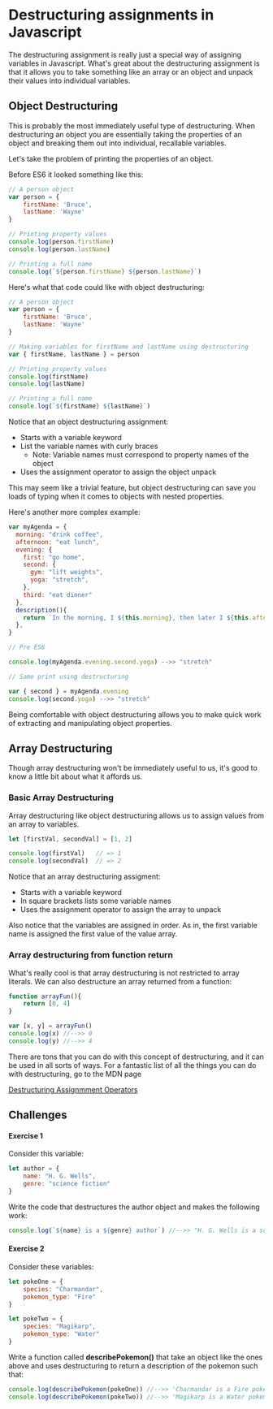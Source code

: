 # Destructuring assignments in Javascript

The destructuring assignment is really just a special way of assigning variables in Javascript. What's great about the destructuring assignment is that it allows you to take something like an array or an object and unpack their values into individual variables.

## Object Destructuring

This is probably the most immediately useful type of destructuring. When destructuring an object you are essentially taking the properties of an object and breaking them out into individual, recallable variables.

Let's take the problem of printing the properties of an object.

Before ES6 it looked something like this:

```javascript
// A person object
var person = {
    firstName: 'Bruce',
    lastName: 'Wayne'
}

// Printing property values
console.log(person.firstName)
console.log(person.lastName)

// Printing a full name
console.log(`${person.firstName} ${person.lastName}`)
```

Here's what that code could like with object destructuring:

```javascript
// A person object
var person = {
    firstName: 'Bruce',
    lastName: 'Wayne'
}

// Making variables for firstName and lastName using destructuring
var { firstName, lastName } = person

// Printing property values
console.log(firstName)
console.log(lastName)

// Printing a full name
console.log(`${firstName} ${lastName}`)
```

Notice that an object destructuring assignment:
- Starts with a variable keyword
- List the variable names with curly braces
  - Note: Variable names must correspond to property names of the object
- Uses the assignment operator to assign the object unpack

This may seem like a trivial feature, but object destructuring can save you loads of typing when it comes to objects with nested properties.

Here's another more complex example:

``` javascript
var myAgenda = {
  morning: "drink coffee",
  afternoon: "eat lunch",
  evening: {
    first: "go home",
    second: {
      gym: "lift weights",
      yoga: "stretch",
    },
    third: "eat dinner"
  },
  description(){
    return `In the morning, I ${this.morning}, then later I ${this.afternoon}.`
  },
}

// Pre ES6

console.log(myAgenda.evening.second.yoga) -->> "stretch"

// Same print using destructuring

var { second } = myAgenda.evening
console.log(second.yoga) -->> "stretch"
```

Being comfortable with object destructuring allows you to make quick work of extracting and manipulating object properties.

## Array Destructuring

Though array destructuring won't be immediately useful to us, it's good to know a little bit about what it affords us.

### Basic Array Destructuring

Array destructuring like object destructuring allows us to assign values from an array to variables.

```javascript
let [firstVal, secondVal] = [1, 2]

console.log(firstVal)   // => 1
console.log(secondVal)  // => 2
```

Notice that an array destructuring assigment:

- Starts with a variable keyword
- In square brackets lists some variable names
- Uses the assignment operator to assign the array to unpack

Also notice that the variables are assigned in order. As in, the first variable name is assigned the first value of the value array.

### Array destructuring from function return

What's really cool is that array destructuring is not restricted to array literals. We can also destructure an array returned from a function:

```javascript
function arrayFun(){
    return [0, 4]
}

var [x, y] = arrayFun()
console.log(x) //-->> 0
console.log(y) //-->> 4
```

There are tons that you can do with this concept of destructuring, and it can be used in all sorts of ways. For a fantastic list of all the things you can do with destructuring, go to the MDN page

<a href="https://developer.mozilla.org/en-US/docs/Web/JavaScript/Reference/Operators/Destructuring_assignment" target="_blank">Destructuring Assignmment Operators</a>


## Challenges

#### Exercise 1

Consider this variable:

```javascript
let author = {
    name: "H. G. Wells",
    genre: "science fiction"
}
```

Write the code that destructures the author object and makes the following work:

```javascript
console.log(`${name} is a ${genre} author`) //-->> "H. G. Wells is a science fiction writer"
```

#### Exercise 2

Consider these variables:

```javascript
let pokeOne = {
    species: "Charmandar",
    pokemon_type: "Fire"
}

let pokeTwo = {
    species: "Magikarp",
    pokemon_type: "Water"
}
```

Write a function called **describePokemon()** that take an object like the ones above and uses destructuring to return a description of the pokemon such that:

```javascript
console.log(describePokemon(pokeOne)) //-->> 'Charmandar is a Fire pokemon'
console.log(describePokemon(pokeTwo)) //-->> 'Magikarp is a Water pokemon'
```


